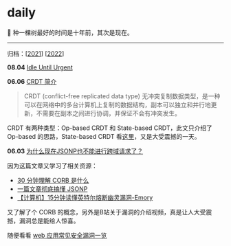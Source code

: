 # daily

🌱 种一棵树最好的时间是十年前，其次是现在。

<hr />

归档：[[2021](./2021.md)] [[2022](./2022.md)]

**08.04** [Idle Until Urgent](https://philipwalton.com/articles/idle-until-urgent/)

**06.06** [CRDT 简介](https://juejin.cn/post/7049939780477386759)

> CRDT (conflict-free replicated data type) 无冲突复制数据类型，是一种可以在网络中的多台计算机上复制的数据结构，副本可以独立和并行地更新，不需要在副本之间进行协调，并保证不会有冲突发生。

CRDT 有两种类型：Op-based CRDT 和 State-based CRDT，此文只介绍了 Op-based 的思路，State-based CRDT 看[这里](https://www.zxch3n.com/crdt-intro/design-crdt/)，又是大受震撼的一天。

**06.03** [为什么现在JSONP也不能进行跨域请求了？](https://segmentfault.com/q/1010000041163225)


因为这篇文章又学习了相关资源：

- [30 分钟理解 CORB 是什么](https://segmentfault.com/a/1190000016126079)
- [一篇文章彻底搞懂 JSONP](https://segmentfault.com/a/1190000038522212)
- [【计算机】15分钟读懂英特尔熔断幽灵漏洞-Emory](https://www.bilibili.com/video/av18144159)

又了解了个 CORB 的概念，另外是B站关于漏洞的介绍视频，真是让人大受震撼，漏洞总是能给人惊喜。

随便看看 [web 应用常见安全漏洞一览](https://segmentfault.com/a/1190000018004657)
